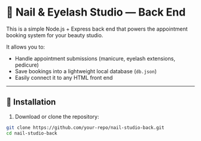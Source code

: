 # 💅 Nail & Eyelash Studio — Back End

This is a simple Node.js + Express back end that powers the appointment booking system for your beauty studio.

It allows you to:

- Handle appointment submissions (manicure, eyelash extensions, pedicure)
- Save bookings into a lightweight local database (`db.json`)
- Easily connect it to any HTML front end

---

## 🚀 Installation

1. Download or clone the repository:

```bash
git clone https://github.com/your-repo/nail-studio-back.git
cd nail-studio-back
